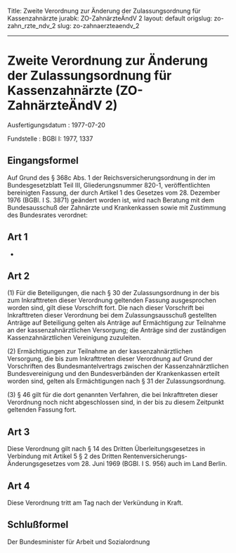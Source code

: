 Title: Zweite Verordnung zur Änderung der Zulassungsordnung für Kassenzahnärzte
jurabk: ZO-ZahnärzteÄndV 2
layout: default
origslug: zo-zahn_rzte_ndv_2
slug: zo-zahnaerzteaendv_2

---

# Zweite Verordnung zur Änderung der Zulassungsordnung für Kassenzahnärzte (ZO-ZahnärzteÄndV 2)

Ausfertigungsdatum
:   1977-07-20

Fundstelle
:   BGBl I: 1977, 1337



## Eingangsformel

Auf Grund des § 368c Abs. 1 der Reichsversicherungsordnung in der im
Bundesgesetzblatt Teil III, Gliederungsnummer 820-1, veröffentlichten
bereinigten Fassung, der durch Artikel 1 des Gesetzes vom 28. Dezember
1976 (BGBl. I S. 3871) geändert worden ist, wird nach Beratung mit dem
Bundesausschuß der Zahnärzte und Krankenkassen sowie mit Zustimmung
des Bundesrates verordnet:


## Art 1

-


## Art 2

(1) Für die Beteiligungen, die nach § 30 der Zulassungsordnung in der
bis zum Inkrafttreten dieser Verordnung geltenden Fassung
ausgesprochen worden sind, gilt diese Vorschrift fort. Die nach dieser
Vorschrift bei Inkrafttreten dieser Verordnung bei dem
Zulassungsausschuß gestellten Anträge auf Beteiligung gelten als
Anträge auf Ermächtigung zur Teilnahme an der kassenzahnärztlichen
Versorgung; die Anträge sind der zuständigen Kassenzahnärztlichen
Vereinigung zuzuleiten.

(2) Ermächtigungen zur Teilnahme an der kassenzahnärztlichen
Versorgung, die bis zum Inkrafttreten dieser Verordnung auf Grund der
Vorschriften des Bundesmantelvertrags zwischen der
Kassenzahnärztlichen Bundesvereinigung und den Bundesverbänden der
Krankenkassen erteilt worden sind, gelten als Ermächtigungen nach § 31
der Zulassungsordnung.

(3) § 46 gilt für die dort genannten Verfahren, die bei Inkrafttreten
dieser Verordnung noch nicht abgeschlossen sind, in der bis zu diesem
Zeitpunkt geltenden Fassung fort.


## Art 3

Diese Verordnung gilt nach § 14 des Dritten Überleitungsgesetzes in
Verbindung mit Artikel 5 § 2 des Dritten Rentenversicherungs-
Änderungsgesetzes vom 28. Juni 1969 (BGBl. I S. 956) auch im Land
Berlin.


## Art 4

Diese Verordnung tritt am Tag nach der Verkündung in Kraft.


## Schlußformel

Der Bundesminister für Arbeit und Sozialordnung

